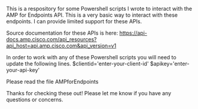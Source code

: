 This is a respository for some Powershell scripts I wrote to interact with the AMP for Endpoints API. This is a very basic way to interact with these endpoints. I can provide limited support for these APIs. 

Source documentation for these APIs is here:
https://api-docs.amp.cisco.com/api_resources?api_host=api.amp.cisco.com&api_version=v1

In order to work with any of these Powershell scripts you will need to update the following lines. 
$clientid='enter-your-client-id'
$apikey='enter-your-api-key'


Please read the file AMPforEndpoints

Thanks for checking these out!   Please let me know if you have any questions or concerns.

